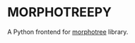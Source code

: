 # MORPHOTREEPY

A Python frontend for [morphotree](https://github.com/dennisjosesilva/morphotree) library.
